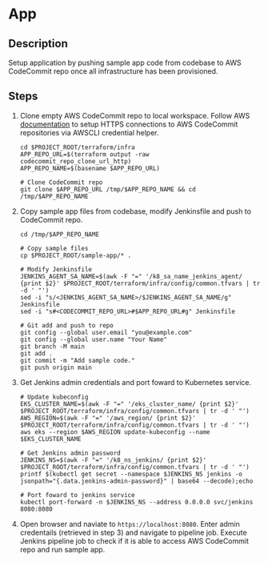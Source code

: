 App
=========

## Description

Setup application by pushing sample app code from codebase to AWS CodeCommit repo once all infrastructure has been provisioned.

## Steps

1. Clone empty AWS CodeCommit repo to local workspace. Follow AWS [documentation](https://docs.aws.amazon.com/codecommit/latest/userguide/setting-up-https-unixes.html) to setup HTTPS connections to AWS CodeCommit repositories via AWSCLI credential helper.

    ```
    cd $PROJECT_ROOT/terraform/infra
    APP_REPO_URL=$(terraform output -raw codecommit_repo_clone_url_http)
    APP_REPO_NAME=$(basename $APP_REPO_URL)

    # Clone CodeCommit repo
    git clone $APP_REPO_URL /tmp/$APP_REPO_NAME && cd /tmp/$APP_REPO_NAME
    ```

2. Copy sample app files from codebase, modify Jenkinsfile and push to CodeCommit repo.

    ```
    cd /tmp/$APP_REPO_NAME

    # Copy sample files
    cp $PROJECT_ROOT/sample-app/* .

    # Modify Jenkinsfile
    JENKINS_AGENT_SA_NAME=$(awk -F "=" '/k8_sa_name_jenkins_agent/ {print $2}' $PROJECT_ROOT/terraform/infra/config/common.tfvars | tr -d ' "')
    sed -i "s/<JENKINS_AGENT_SA_NAME>/$JENKINS_AGENT_SA_NAME/g" Jenkinsfile
    sed -i "s#<CODECOMMIT_REPO_URL>#$APP_REPO_URL#g" Jenkinsfile

    # Git add and push to repo
    git config --global user.email "you@example.com"
    git config --global user.name "Your Name"
    git branch -M main
    git add .
    git commit -m "Add sample code."
    git push origin main
    ```

3. Get Jenkins admin credentials and port foward to Kubernetes service.

    ```
    # Update kubeconfig
    EKS_CLUSTER_NAME=$(awk -F "=" '/eks_cluster_name/ {print $2}' $PROJECT_ROOT/terraform/infra/config/common.tfvars | tr -d ' "')
    AWS_REGION=$(awk -F "=" '/aws_region/ {print $2}' $PROJECT_ROOT/terraform/infra/config/common.tfvars | tr -d ' "')
    aws eks --region $AWS_REGION update-kubeconfig --name $EKS_CLUSTER_NAME

    # Get Jenkins admin password
    JENKINS_NS=$(awk -F "=" '/k8_ns_jenkins/ {print $2}' $PROJECT_ROOT/terraform/infra/config/common.tfvars | tr -d ' "')
    printf $(kubectl get secret --namespace $JENKINS_NS jenkins -o jsonpath="{.data.jenkins-admin-password}" | base64 --decode);echo

    # Port foward to jenkins service
    kubectl port-forward -n $JENKINS_NS --address 0.0.0.0 svc/jenkins 8080:8080
    ```

4. Open browser and naviate to `https://localhost:8080`. Enter admin credentails (retrieved in step 3) and navigate to pipeline job. Execute Jenkins pipeline job to check if it is able to access AWS CodeCommit repo and run sample app.
